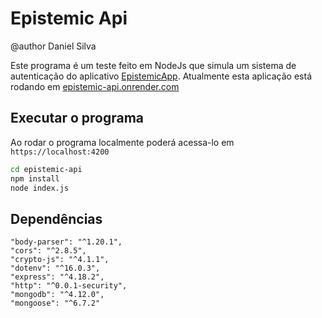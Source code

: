 # Epistemic Api

@author Daniel Silva

Este programa é um teste feito em NodeJs que simula um sistema de autenticação do aplicativo [EpistemicApp](https://github.com/returndaniels/epistemic-app).
Atualmente esta aplicação está rodando em [epistemic-api.onrender.com](https://epistemic-api.onrender.com)

## Executar o programa

Ao rodar o programa localmente poderá acessa-lo em `https://localhost:4200`

```bash
cd epistemic-api
npm install
node index.js
```

## Dependências

    "body-parser": "^1.20.1",
    "cors": "^2.8.5",
    "crypto-js": "^4.1.1",
    "dotenv": "^16.0.3",
    "express": "^4.18.2",
    "http": "^0.0.1-security",
    "mongodb": "^4.12.0",
    "mongoose": "^6.7.2"
